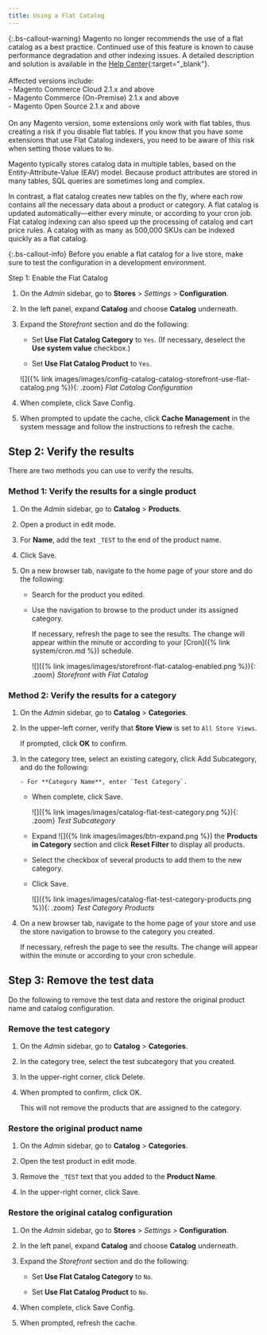 ```yaml
---
title: Using a Flat Catalog
---
```


{:.bs-callout-warning}
Magento no longer recommends the use of a flat catalog as a best practice. Continued use of this feature is known to cause performance degradation and other indexing issues. A detailed description and solution is available in the [Help Center](https://support.magento.com/hc/en-us/articles/360034631192){:target="_blank"}.<br/><br/>Affected versions include: <br/>- Magento Commerce Cloud 2.1.x and above<br/>- Magento Commerce (On-Premise) 2.1.x and above<br/>- Magento Open Source 2.1.x and above <br/><br/>On any Magento version, some extensions only work with flat tables, thus creating a risk if you disable flat tables. If you know that you have some extensions that use Flat Catalog indexers, you need to be aware of this risk when setting those values to `No`.

Magento typically stores catalog data in multiple tables, based on the Entity-Attribute-Value (EAV) model. Because product attributes are stored in many tables, SQL queries are sometimes long and complex.

In contrast, a flat catalog creates new tables on the fly, where each row contains all the necessary data about a product or category. A flat catalog is updated automatically—either every minute, or according to your cron job. Flat catalog indexing can also speed up the processing of catalog and cart price rules. A catalog with as many as 500,000 SKUs can be indexed quickly as a flat catalog.

{:.bs-callout-info}
Before you enable a flat catalog for a live store, make sure to test the configuration in a development environment.

Step 1: Enable the Flat Catalog

1. On the _Admin_ sidebar, go to **Stores** > _Settings_ > **Configuration**.

1. In the left panel, expand **Catalog** and choose **Catalog** underneath.

1. Expand the _Storefront_ section and do the following:

    - Set **Use Flat Catalog Category** to `Yes`. (If necessary, deselect the **Use system value** checkbox.)

    - Set **Use Flat Catalog Product** to `Yes`.

    ![]({% link images/images/config-catalog-catalog-storefront-use-flat-catalog.png %}){: .zoom}
    _Flat Catalog Configuration_

1. When complete, click <span class="btn">Save Config</span>.

1. When prompted to update the cache, click **Cache Management** in the system message and follow the instructions to refresh the cache.

## Step 2: Verify the results

There are two methods you can use to verify the results.

### Method 1: Verify the results for a single product

1. On the _Admin_ sidebar, go to **Catalog** > **Products**.

1. Open a product in edit mode.

1. For **Name**, add the text `_TEST` to the end of the product name.

1. Click <span class="btn">Save</span>.

1. On a new browser tab, navigate to the home page of your store and do the following:

    - Search for the product you edited.

    - Use the navigation to browse to the product under its assigned category.

        If necessary, refresh the page to see the results. The change will appear within the minute or according to your [Cron]({% link system/cron.md %}) schedule.

        ![]({% link images/images/storefront-flat-catalog-enabled.png %}){: .zoom}
        _Storefront with Flat Catalog_

### Method 2: Verify the results for a category

1. On the _Admin_ sidebar, go to **Catalog** > **Categories**.

1. In the upper-left corner, verify that **Store View** is set to `All Store Views`.

    If prompted, click **OK** to confirm.

1. In the category tree, select an existing category, click <span class="btn">Add Subcategory</span>, and do the following:

       - For **Category Name**, enter `Test Category`.

    - When complete, click <span class="btn">Save</span>.

        ![]({% link images/images/catalog-flat-test-category.png %}){: .zoom}
        _Test Subcategory_

    - Expand ![]({% link images/images/btn-expand.png %}) the **Products in Category** section and click **Reset Filter** to display all products.

    - Select the checkbox of several products to add them to the new category.

    - Click <span class="btn">Save</span>.

        ![]({% link images/images/catalog-flat-test-category-products.png %}){: .zoom}
        _Test Category Products_

1. On a new browser tab, navigate to the home page of your store and use the store navigation to browse to the category you created.

    If necessary, refresh the page to see the results. The change will appear within the minute or according to your cron schedule.

## Step 3: Remove the test data

Do the following to remove the test data and restore the original product name and catalog configuration.

### Remove the test category

1. On the _Admin_ sidebar, go to **Catalog** > **Categories**.

1. In the category tree, select the test subcategory that you created.

1. In the upper-right corner, click <span class="btn">Delete</span>.

1. When prompted to confirm, click <span class="btn">OK</span>.

    This will not remove the products that are assigned to the category.

### Restore the original product name

1. On the _Admin_ sidebar, go to **Catalog** > **Categories**.

1. Open the test product in edit mode.

1. Remove the `_TEST` text that you added to the **Product Name**.

1. In the upper-right corner, click <span class="btn">Save</span>.

### Restore the original catalog configuration

1. On the _Admin_ sidebar, go to **Stores** > _Settings_ > **Configuration**.

1. In the left panel, expand **Catalog** and choose **Catalog** underneath.

1. Expand the _Storefront_ section and do the following:

    - Set **Use Flat Catalog Category** to `No`.

    - Set **Use Flat Catalog Product** to `No`.

1. When complete, click <span class="btn">Save Config</span>.

1. When prompted, refresh the cache.
